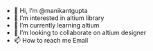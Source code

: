 - 👋 Hi, I’m @manikantgupta
- 👀 I’m interested in altium library
- 🌱 I’m currently learning altium
- 💞️ I’m looking to collaborate on altium designer
- 📫 How to reach me Email

<!---
manikantgupta/manikantgupta is a ✨ special ✨ repository because its `README.md` (this file) appears on your GitHub profile.
You can click the Preview link to take a look at your changes.
--->
